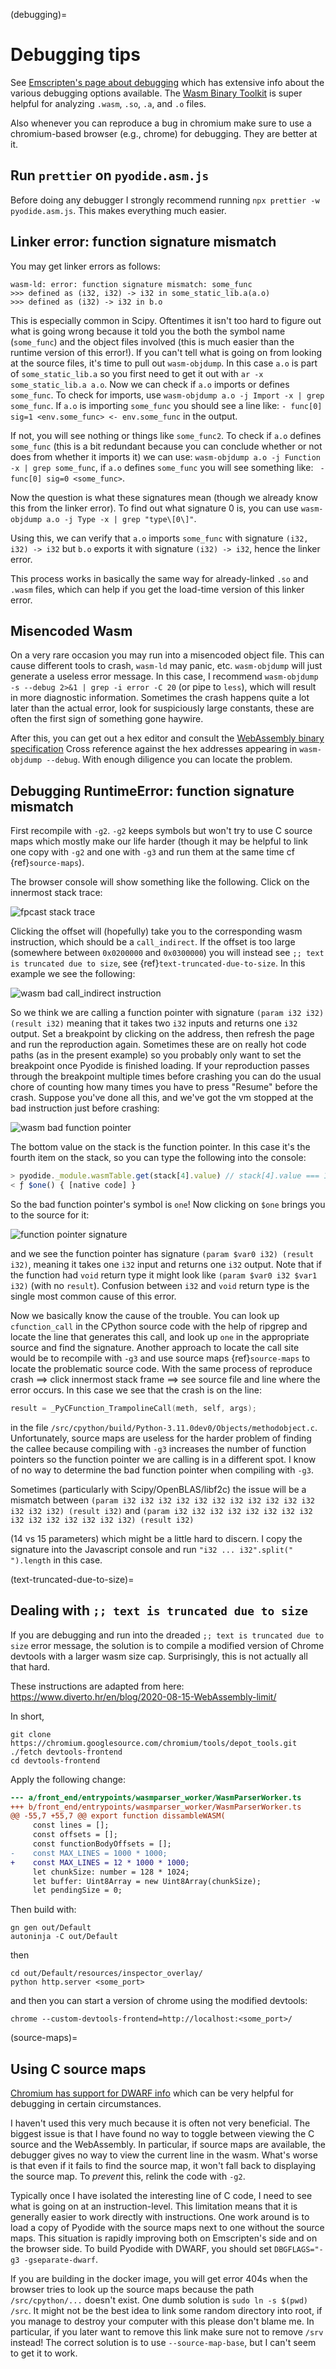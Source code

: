 (debugging)=

# Debugging tips

See [Emscripten's page about
debugging](https://emscripten.org/docs/porting/Debugging.html) which has
extensive info about the various debugging options available. The [Wasm Binary
Toolkit](https://github.com/WebAssembly/wabt) is super helpful for analyzing
`.wasm`, `.so`, `.a`, and `.o` files.

Also whenever you can reproduce a bug in chromium make sure to use a
chromium-based browser (e.g., chrome) for debugging. They are better at it.

## Run `prettier` on `pyodide.asm.js`

Before doing any debugger I strongly recommend running
`npx prettier -w pyodide.asm.js`. This makes everything much easier.

## Linker error: function signature mismatch

You may get linker errors as follows:

```
wasm-ld: error: function signature mismatch: some_func
>>> defined as (i32, i32) -> i32 in some_static_lib.a(a.o)
>>> defined as (i32) -> i32 in b.o
```

This is especially common in Scipy. Oftentimes it isn't too hard to figure out
what is going wrong because it told you the both the symbol name (`some_func`)
and the object files involved (this is much easier than the runtime version of
this error!). If you can't tell what is going on from looking at the source
files, it's time to pull out `wasm-objdump`. In this case `a.o` is part of
`some_static_lib.a` so you first need to get it out with
`ar -x some_static_lib.a a.o`.
Now we can check if `a.o` imports or defines `some_func`.
To check for imports, use `wasm-objdump a.o -j Import -x | grep some_func`.
If `a.o` is importing `some_func` you should see a line like:
`- func[0] sig=1 <env.some_func> <- env.some_func` in the output.

If not, you will see nothing or things like `some_func2`. To check if `a.o`
defines `some_func` (this is a bit redundant because you can conclude whether or
not does from whether it imports it) we can use:
`wasm-objdump a.o -j Function -x | grep some_func`, if
`a.o` defines `some_func` you will see something like:
` - func[0] sig=0 <some_func>`.

Now the question is what these signatures mean (though we already know this from
the linker error). To find out what signature 0 is, you can use
`wasm-objdump a.o -j Type -x | grep "type\[0\]"`.

Using this, we can verify that `a.o` imports `some_func` with signature
`(i32, i32) -> i32` but `b.o` exports it with signature `(i32) -> i32`,
hence the linker error.

This process works in basically the same way for already-linked `.so` and
`.wasm` files, which can help if you get the load-time version of this linker
error.

## Misencoded Wasm

On a very rare occasion you may run into a misencoded object file. This can
cause different tools to crash, `wasm-ld` may panic, etc. `wasm-objdump` will
just generate a useless error message. In this case, I recommend
`wasm-objdump -s --debug 2>&1 | grep -i error -C 20` (or pipe to `less`), which will result in
more diagnostic information. Sometimes the crash happens quite a lot later than the actual error,
look for suspiciously large constants, these are often the first sign of something gone haywire.

After this, you can get out a hex editor and consult the
[WebAssembly binary specification](https://webassembly.github.io/spec/core/binary/index.html)
Cross reference against the hex addresses appearing in `wasm-objdump --debug`.
With enough diligence you can locate the problem.

## Debugging RuntimeError: function signature mismatch

First recompile with `-g2`. `-g2` keeps symbols but won't try to use C source
maps which mostly make our life harder (though it may be helpful to link one
copy with `-g2` and one with `-g3` and run them at the same time cf
{ref}`source-maps`).

The browser console will show something like the following. Click on the
innermost stack trace:

![fpcast stack trace](./signature-mismatch1.png "fpcast stack trace")

Clicking the offset will (hopefully) take you to the corresponding wasm
instruction, which should be a `call_indirect`. If the offset is too large
(somewhere between `0x0200000` and `0x0300000`) you will instead see `;; text is truncated due to size`, see {ref}`text-truncated-due-to-size`. In this example
we see the following:

![wasm bad call_indirect instruction](./signature-mismatch2.png "wasm bad call_indirect instruction")

So we think we are calling a function pointer with signature
`(param i32 i32) (result i32)`
meaning that it takes two `i32` inputs and returns one `i32` output. Set a
breakpoint by clicking on the address, then refresh the page and run the
reproduction again. Sometimes these are on really hot code paths (as in the
present example) so you probably only want to set the breakpoint once Pyodide is
finished loading. If your reproduction passes through the breakpoint multiple
times before crashing you can do the usual chore of counting how many times you
have to press "Resume" before the crash. Suppose you've done all this, and we've
got the vm stopped at the bad instruction just before crashing:

![wasm bad function pointer](./signature-mismatch3.png "wasm bad function pointer")

The bottom value on the stack is the function pointer. In this case it's the
fourth item on the stack, so you can type the following into the console:

```js
> pyodide._module.wasmTable.get(stack[4].value) // stack[4].value === 13109
< ƒ $one() { [native code] }
```

So the bad function pointer's symbol is `one`! Now clicking on `$one` brings you
to the source for it:

![function pointer signature](./signature-mismatch4.png "function pointer signature")

and we see the function pointer has signature `(param $var0 i32) (result i32)`,
meaning it takes one `i32` input and returns one `i32` output. Note that if the
function had `void` return type it might look like `(param $var0 i32 $var1 i32)`
(with no `result`). Confusion between `i32` and `void` return type is the single
most common cause of this error.

Now we basically know the cause of the trouble. You can look up `cfunction_call`
in the CPython source code with the help of ripgrep and locate the line that
generates this call, and look up `one` in the appropriate source and find the
signature. Another approach to locate the call site would be to recompile with
`-g3` and use source maps {ref}`source-maps` to locate the problematic source
code. With the same process of reproduce crash ==> click innermost stack frame
==> see source file and line where the error occurs. In this case we see that
the crash is on the line:

```C
result = _PyCFunction_TrampolineCall(meth, self, args);
```

in the file `/src/cpython/build/Python-3.11.0dev0/Objects/methodobject.c`.
Unfortunately, source maps are useless for the harder problem of finding the
callee because compiling with `-g3` increases the number of function pointers so
the function pointer we are calling is in a different spot. I know of no way to
determine the bad function pointer when compiling with `-g3`.

Sometimes (particularly with Scipy/OpenBLAS/libf2c) the issue will be a
mismatch between
`(param i32 i32 i32 i32 i32 i32 i32 i32 i32 i32 i32 i32 i32 i32) (result i32)` and
`(param i32 i32 i32 i32 i32 i32 i32 i32 i32 i32 i32 i32 i32 i32 i32) (result i32)`

(14 vs 15 parameters) which might be a little hard to discern. I copy the
signature into the Javascript console and run `"i32 ... i32".split(" ").length`
in this case.

(text-truncated-due-to-size)=

## Dealing with `;; text is truncated due to size`

If you are debugging and run into the dreaded `;; text is truncated due to size`
error message, the solution is to compile a modified version of Chrome devtools
with a larger wasm size cap. Surprisingly, this is not actually all that hard.

These instructions are adapted from here:
https://www.diverto.hr/en/blog/2020-08-15-WebAssembly-limit/

In short,

```
git clone https://chromium.googlesource.com/chromium/tools/depot_tools.git
./fetch devtools-frontend
cd devtools-frontend
```

Apply the following change:

```diff
--- a/front_end/entrypoints/wasmparser_worker/WasmParserWorker.ts
+++ b/front_end/entrypoints/wasmparser_worker/WasmParserWorker.ts
@@ -55,7 +55,7 @@ export function dissambleWASM(
     const lines = [];
     const offsets = [];
     const functionBodyOffsets = [];
-    const MAX_LINES = 1000 * 1000;
+    const MAX_LINES = 12 * 1000 * 1000;
     let chunkSize: number = 128 * 1024;
     let buffer: Uint8Array = new Uint8Array(chunkSize);
     let pendingSize = 0;
```

Then build with:

```
gn gen out/Default
autoninja -C out/Default
```

then

```
cd out/Default/resources/inspector_overlay/
python http.server <some_port>
```

and then you can start a version of chrome using the modified devtools:

```
chrome --custom-devtools-frontend=http://localhost:<some_port>/
```

(source-maps)=

## Using C source maps

[Chromium has support for DWARF
info](https://developer.chrome.com/blog/wasm-debugging-2020/) which can be very
helpful for debugging in certain circumstances.

I haven't used this very much because it is often not very beneficial. The
biggest issue is that I have found no way to toggle between viewing the C source
and the WebAssembly. In particular, if source maps are available, the debugger
gives no way to view the current line in the wasm. What's worse is that even if
it fails to find the source map, it won't fall back to displaying the source
map. To _prevent_ this, relink the code with `-g2`.

Typically once I have isolated the interesting line of C code, I need to see
what is going on at an instruction-level. This limitation means that it is
generally easier to work directly with instructions. One work around is to load
a copy of Pyodide with the source maps next to one without the source maps. This
situation is rapidly improving both on Emscripten's side and on the browser
side. To build Pyodide with DWARF, you should set `DBGFLAGS="-g3 -gseparate-dwarf`.

If you are building in the docker image, you will get error 404s when the
browser tries to look up the source maps because the path `/src/cpython/...`
doesn't exist. One dumb solution is `sudo ln -s $(pwd) /src`. It might not be
the best idea to link some random directory into root, if you manage to destroy
your computer with this please don't blame me. In particular, if you later want
to remove this link make sure not to remove `/srv` instead! The correct solution
is to use `--source-map-base`, but I can't seem to get it to work.
